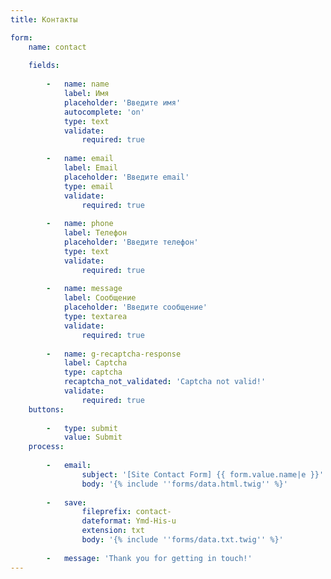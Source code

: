```yaml
---
title: Контакты

form:
    name: contact
    
    fields:
    
        -   name: name
            label: Имя
            placeholder: 'Введите имя'
            autocomplete: 'on'
            type: text
            validate:
                required: true
                
        -   name: email
            label: Email
            placeholder: 'Введите email'
            type: email
            validate:
                required: true
                
        -   name: phone
            label: Телефон
            placeholder: 'Введите телефон'
            type: text
            validate:
                required: true
                
        -   name: message
            label: Сообщение
            placeholder: 'Введите сообщение'
            type: textarea
            validate:
                required: true
                
        -   name: g-recaptcha-response
            label: Captcha
            type: captcha
            recaptcha_not_validated: 'Captcha not valid!'
            validate:
                required: true
    buttons:
    
        -   type: submit
            value: Submit
    process:
    
        -   email:
                subject: '[Site Contact Form] {{ form.value.name|e }}'
                body: '{% include ''forms/data.html.twig'' %}'
                
        -   save:
                fileprefix: contact-
                dateformat: Ymd-His-u
                extension: txt
                body: '{% include ''forms/data.txt.twig'' %}'
                
        -   message: 'Thank you for getting in touch!'
---
```


